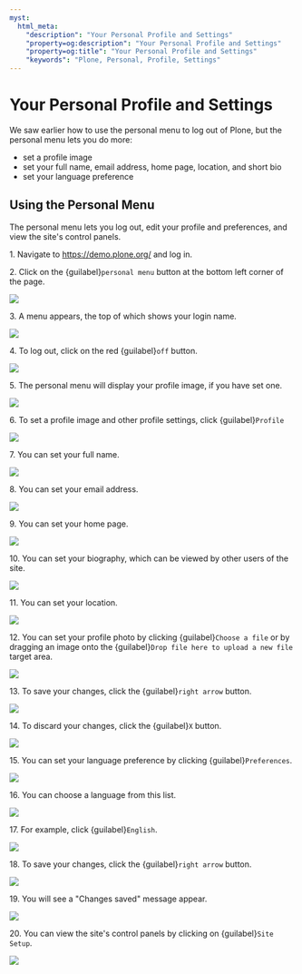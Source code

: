 ```yaml
---
myst:
  html_meta:
    "description": "Your Personal Profile and Settings"
    "property=og:description": "Your Personal Profile and Settings"
    "property=og:title": "Your Personal Profile and Settings"
    "keywords": "Plone, Personal, Profile, Settings"
---
```


# Your Personal Profile and Settings

We saw earlier how to use the personal menu to log out of Plone, but the personal menu lets you do more:

- set a profile image
- set your full name, email address, home page, location, and short bio
- set your language preference

## Using the Personal Menu

The personal menu lets you log out, edit your profile and preferences, and view the site's control panels.

1\. Navigate to <https://demo.plone.org/> and log in.


2\. Click on the {guilabel}`personal menu` button at the bottom left corner of the page.

![](https://ajeuwbhvhr.cloudimg.io/colony-recorder.s3.amazonaws.com/files/2024-11-09/d71417c4-442d-4e0d-ac7b-f91ae1cb09f2/ascreenshot.jpeg?tl_px=0,1334&br_px=1719,2296&force_format=jpeg&q=100&width=1120.0&wat=1&wat_opacity=0.7&wat_gravity=northwest&wat_url=https://colony-recorder.s3.us-west-1.amazonaws.com/images/watermarks/FB923C_standard.png&wat_pad=20,543)


3\. A menu appears, the top of which shows your login name.

![](https://ajeuwbhvhr.cloudimg.io/colony-recorder.s3.amazonaws.com/files/2024-11-09/00526125-1c5a-4846-906f-f185ee9ecfe1/ascreenshot.jpeg?tl_px=0,991&br_px=1719,1952&force_format=jpeg&q=100&width=1120.0&wat=1&wat_opacity=0.7&wat_gravity=northwest&wat_url=https://colony-recorder.s3.us-west-1.amazonaws.com/images/watermarks/FB923C_standard.png&wat_pad=108,276)


4\. To log out, click on the red {guilabel}`off` button.

![](https://ajeuwbhvhr.cloudimg.io/colony-recorder.s3.amazonaws.com/files/2024-11-09/7ed83c8d-8286-4f1f-a960-79fdd1d4b57a/ascreenshot.jpeg?tl_px=0,991&br_px=1719,1952&force_format=jpeg&q=100&width=1120.0&wat=1&wat_opacity=0.7&wat_gravity=northwest&wat_url=https://colony-recorder.s3.us-west-1.amazonaws.com/images/watermarks/FB923C_standard.png&wat_pad=438,276)


5\. The personal menu will display your profile image, if you have set one.

![](https://ajeuwbhvhr.cloudimg.io/colony-recorder.s3.amazonaws.com/files/2024-11-09/efbbb2dd-f87a-4b2e-a0a5-aeb78a43237d/ascreenshot.jpeg?tl_px=0,1273&br_px=1719,2234&force_format=jpeg&q=100&width=1120.0&wat=1&wat_opacity=0.7&wat_gravity=northwest&wat_url=https://colony-recorder.s3.us-west-1.amazonaws.com/images/watermarks/FB923C_standard.png&wat_pad=271,277)


6\. To set a profile image and other profile settings, click {guilabel}`Profile`

![](https://ajeuwbhvhr.cloudimg.io/colony-recorder.s3.amazonaws.com/files/2024-11-09/de9a2ba5-349c-4182-b397-3ca5b9827599/ascreenshot.jpeg?tl_px=0,1334&br_px=1719,2296&force_format=jpeg&q=100&width=1120.0&wat=1&wat_opacity=0.7&wat_gravity=northwest&wat_url=https://colony-recorder.s3.us-west-1.amazonaws.com/images/watermarks/FB923C_standard.png&wat_pad=135,424)


7\. You can set your full name.

![](https://ajeuwbhvhr.cloudimg.io/colony-recorder.s3.amazonaws.com/files/2024-11-09/e2ceb4c5-ab03-451c-aff8-70065fb61ad3/ascreenshot.jpeg?tl_px=346,0&br_px=2066,961&force_format=jpeg&q=100&width=1120.0&wat=1&wat_opacity=0.7&wat_gravity=northwest&wat_url=https://colony-recorder.s3.us-west-1.amazonaws.com/images/watermarks/FB923C_standard.png&wat_pad=524,244)


8\. You can set your email address.

![](https://ajeuwbhvhr.cloudimg.io/colony-recorder.s3.amazonaws.com/files/2024-11-09/3725d95e-0c9d-4ee0-89a6-754812e0dc54/ascreenshot.jpeg?tl_px=194,195&br_px=1913,1156&force_format=jpeg&q=100&width=1120.0&wat=1&wat_opacity=0.7&wat_gravity=northwest&wat_url=https://colony-recorder.s3.us-west-1.amazonaws.com/images/watermarks/FB923C_standard.png&wat_pad=524,277)


9\. You can set your home page.

![](https://ajeuwbhvhr.cloudimg.io/colony-recorder.s3.amazonaws.com/files/2024-11-09/de75ab93-9e3d-49fc-b1c9-0eca2bce262a/ascreenshot.jpeg?tl_px=160,429&br_px=1879,1390&force_format=jpeg&q=100&width=1120.0&wat=1&wat_opacity=0.7&wat_gravity=northwest&wat_url=https://colony-recorder.s3.us-west-1.amazonaws.com/images/watermarks/FB923C_standard.png&wat_pad=524,277)


10\. You can set your biography, which can be viewed by other users of the site.

![](https://ajeuwbhvhr.cloudimg.io/colony-recorder.s3.amazonaws.com/files/2024-11-09/7e272e6e-fdd3-41f8-9235-30207a4bc17c/ascreenshot.jpeg?tl_px=176,965&br_px=1896,1926&force_format=jpeg&q=100&width=1120.0&wat=1&wat_opacity=0.7&wat_gravity=northwest&wat_url=https://colony-recorder.s3.us-west-1.amazonaws.com/images/watermarks/FB923C_standard.png&wat_pad=524,276)


11\. You can set your location.

![](https://ajeuwbhvhr.cloudimg.io/colony-recorder.s3.amazonaws.com/files/2024-11-09/eea42785-db91-4837-9456-4190b09de0d6/ascreenshot.jpeg?tl_px=154,937&br_px=1873,1898&force_format=jpeg&q=100&width=1120.0&wat=1&wat_opacity=0.7&wat_gravity=northwest&wat_url=https://colony-recorder.s3.us-west-1.amazonaws.com/images/watermarks/FB923C_standard.png&wat_pad=524,277)


12\. You can set your profile photo by clicking {guilabel}`Choose a file` or by dragging an image onto the {guilabel}`Drop file here to upload a new file` target area.

![](https://ajeuwbhvhr.cloudimg.io/colony-recorder.s3.amazonaws.com/files/2024-11-09/4e6a0801-730f-4803-b1d1-3d093fcf902b/ascreenshot.jpeg?tl_px=919,1193&br_px=2639,2154&force_format=jpeg&q=100&width=1120.0&wat=1&wat_opacity=0.7&wat_gravity=northwest&wat_url=https://colony-recorder.s3.us-west-1.amazonaws.com/images/watermarks/FB923C_standard.png&wat_pad=524,277)


13\. To save your changes, click the {guilabel}`right arrow` button.

![](https://ajeuwbhvhr.cloudimg.io/colony-recorder.s3.amazonaws.com/files/2024-11-09/bb96e0b6-4af9-466c-990f-83307522d5df/ascreenshot.jpeg?tl_px=1140,1334&br_px=2860,2296&force_format=jpeg&q=100&width=1120.0&wat=1&wat_opacity=0.7&wat_gravity=northwest&wat_url=https://colony-recorder.s3.us-west-1.amazonaws.com/images/watermarks/FB923C_standard.png&wat_pad=1016,507)


14\. To discard your changes, click the {guilabel}`X` button.

![](https://ajeuwbhvhr.cloudimg.io/colony-recorder.s3.amazonaws.com/files/2024-11-09/914bda0d-0788-4288-b652-88d9e1942546/ascreenshot.jpeg?tl_px=1140,1221&br_px=2860,2182&force_format=jpeg&q=100&width=1120.0&wat=1&wat_opacity=0.7&wat_gravity=northwest&wat_url=https://colony-recorder.s3.us-west-1.amazonaws.com/images/watermarks/FB923C_standard.png&wat_pad=943,276)


15\. You can set your language preference by clicking {guilabel}`Preferences`.

![](https://ajeuwbhvhr.cloudimg.io/colony-recorder.s3.amazonaws.com/files/2024-11-09/aebbbcda-535d-4201-ab67-3992bc62f3d7/ascreenshot.jpeg?tl_px=0,1334&br_px=1719,2296&force_format=jpeg&q=100&width=1120.0&wat=1&wat_opacity=0.7&wat_gravity=northwest&wat_url=https://colony-recorder.s3.us-west-1.amazonaws.com/images/watermarks/FB923C_standard.png&wat_pad=105,488)


16\. You can choose a language from this list.

![](https://ajeuwbhvhr.cloudimg.io/colony-recorder.s3.amazonaws.com/files/2024-11-09/7ffb3753-1e2a-40ac-8b07-8d6122b219c4/ascreenshot.jpeg?tl_px=0,1001&br_px=1719,1962&force_format=jpeg&q=100&width=1120.0&wat=1&wat_opacity=0.7&wat_gravity=northwest&wat_url=https://colony-recorder.s3.us-west-1.amazonaws.com/images/watermarks/FB923C_standard.png&wat_pad=345,276)


17\. For example, click {guilabel}`English`.

![](https://ajeuwbhvhr.cloudimg.io/colony-recorder.s3.amazonaws.com/files/2024-11-09/0f258390-bd52-4195-8534-37bffaa29e09/ascreenshot.jpeg?tl_px=0,1303&br_px=1719,2264&force_format=jpeg&q=100&width=1120.0&wat=1&wat_opacity=0.7&wat_gravity=northwest&wat_url=https://colony-recorder.s3.us-west-1.amazonaws.com/images/watermarks/FB923C_standard.png&wat_pad=276,276)


18\. To save your changes, click the {guilabel}`right arrow` button.

![](https://ajeuwbhvhr.cloudimg.io/colony-recorder.s3.amazonaws.com/files/2024-11-09/a12cba6c-5d43-4701-8c25-7ac42b46b2ba/ascreenshot.jpeg?tl_px=0,1334&br_px=1719,2296&force_format=jpeg&q=100&width=1120.0&wat=1&wat_opacity=0.7&wat_gravity=northwest&wat_url=https://colony-recorder.s3.us-west-1.amazonaws.com/images/watermarks/FB923C_standard.png&wat_pad=425,533)


19\. You will see a "Changes saved" message appear.

![](https://ajeuwbhvhr.cloudimg.io/colony-recorder.s3.amazonaws.com/files/2024-11-09/067f09d0-1540-45ba-aad7-ca26fc23d2bd/ascreenshot.jpeg?tl_px=286,1334&br_px=2005,2296&force_format=jpeg&q=100&width=1120.0&wat=1&wat_opacity=0.7&wat_gravity=northwest&wat_url=https://colony-recorder.s3.us-west-1.amazonaws.com/images/watermarks/FB923C_standard.png&wat_pad=524,541)


20\. You can view the site's control panels by clicking on {guilabel}`Site Setup`.

![](https://ajeuwbhvhr.cloudimg.io/colony-recorder.s3.amazonaws.com/files/2024-11-09/6409ed90-591e-4ab2-abe9-555f12939457/ascreenshot.jpeg?tl_px=0,1334&br_px=1719,2296&force_format=jpeg&q=100&width=1120.0&wat=1&wat_opacity=0.7&wat_gravity=northwest&wat_url=https://colony-recorder.s3.us-west-1.amazonaws.com/images/watermarks/FB923C_standard.png&wat_pad=163,540)
